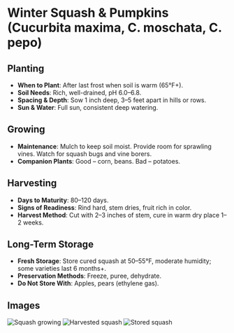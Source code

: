 # Winter Squash & Pumpkins (Cucurbita maxima, C. moschata, C. pepo)

## Planting
- **When to Plant**: After last frost when soil is warm (65°F+).
- **Soil Needs**: Rich, well-drained, pH 6.0–6.8.
- **Spacing & Depth**: Sow 1 inch deep, 3–5 feet apart in hills or rows.
- **Sun & Water**: Full sun, consistent deep watering.

## Growing
- **Maintenance**: Mulch to keep soil moist. Provide room for sprawling vines. Watch for squash bugs and vine borers.
- **Companion Plants**: Good – corn, beans. Bad – potatoes.

## Harvesting
- **Days to Maturity**: 80–120 days.
- **Signs of Readiness**: Rind hard, stem dries, fruit rich in color.
- **Harvest Method**: Cut with 2–3 inches of stem, cure in warm dry place 1–2 weeks.

## Long-Term Storage
- **Fresh Storage**: Store cured squash at 50–55°F, moderate humidity; some varieties last 6 months+.
- **Preservation Methods**: Freeze, puree, dehydrate.
- **Do Not Store With**: Apples, pears (ethylene gas).

## Images
![Squash growing](images/winter-squash-growth.jpg)
![Harvested squash](images/winter-squash-harvest.jpg)
![Stored squash](images/winter-squash-storage.jpg)
